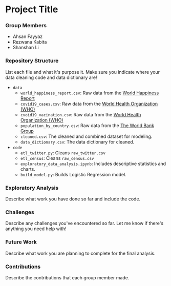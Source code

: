 # Project Title

### Group Members
- Ahsan Fayyaz 
- Rezwana Kabita
- Shanshan Li

### Repository Structure
List each file and what it's purpose it. Make sure you indicate where your data cleaning code and data dictionary are! 

- `data`
  - `world_happiness_report.csv`: Raw data from the [World Happiness Report](https://worldhappiness.report/)
  - `covid19_cases.csv`: Raw data from the [World Health Organization (WHO)](https://covid19.who.int/info/)
  - `cvoid19_vacination.csv`: Raw data from the [World Health Organization (WHO)](https://covid19.who.int/info/)
  - `population_by_country.csv`: Raw data from the [The World Bank Group](https://data.worldbank.org/indicator/SP.POP.TOTL)
  - `cleaned.csv`: The cleaned and combined dataset for modeling. 
  - `data_dictionary.csv`: The data dictionary for cleaned. 
- `code`
  - `etl_twitter.py`: Cleans `raw_twitter.csv`
  - `etl_census`: Cleans `raw_census.csv`
  - `exploratory_data_analysis.ipynb`: Includes descriptive statistics and charts. 
  - `build_model.py`: Builds Logistic Regression model. 

### Exploratory Analysis
Describe what work you have done so far and include the code. 

### Challenges
Describe any challenges you've encountered so far. Let me know if there's anything you need help with!

### Future Work
Describe what work you are planning to complete for the final analysis.

### Contributions
Describe the contributions that each group member made.

